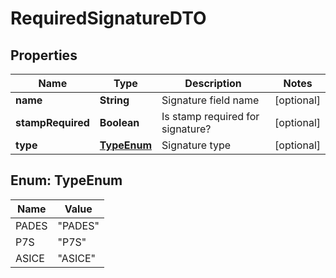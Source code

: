 # RequiredSignatureDTO

## Properties
Name | Type | Description | Notes
------------ | ------------- | ------------- | -------------
**name** | **String** | Signature field name |  [optional]
**stampRequired** | **Boolean** | Is stamp required for signature? |  [optional]
**type** | [**TypeEnum**](#TypeEnum) | Signature type |  [optional]

<a name="TypeEnum"></a>
## Enum: TypeEnum
Name | Value
---- | -----
PADES | &quot;PADES&quot;
P7S | &quot;P7S&quot;
ASICE | &quot;ASICE&quot;
